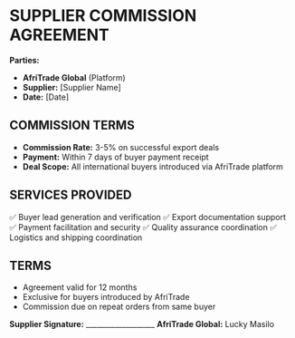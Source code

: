 # SUPPLIER COMMISSION AGREEMENT

**Parties:**
- **AfriTrade Global** (Platform)
- **Supplier:** [Supplier Name]
- **Date:** [Date]

## COMMISSION TERMS
- **Commission Rate:** 3-5% on successful export deals
- **Payment:** Within 7 days of buyer payment receipt
- **Deal Scope:** All international buyers introduced via AfriTrade platform

## SERVICES PROVIDED
✅ Buyer lead generation and verification
✅ Export documentation support  
✅ Payment facilitation and security
✅ Quality assurance coordination
✅ Logistics and shipping coordination

## TERMS
- Agreement valid for 12 months
- Exclusive for buyers introduced by AfriTrade
- Commission due on repeat orders from same buyer

**Supplier Signature:** ___________________
**AfriTrade Global:** Lucky Masilo

